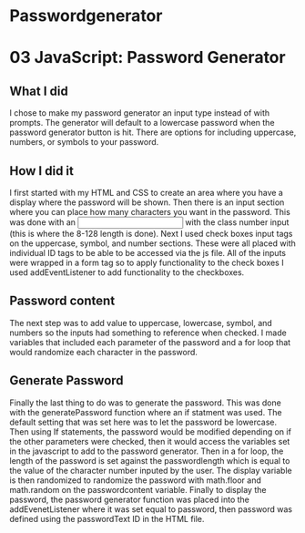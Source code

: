 # Passwordgenerator
# 03 JavaScript: Password Generator

## What I did

I chose to make my password generator an input type instead of with prompts. The generator will default to a lowercase password when the password generator button is hit. There are options for including uppercase, numbers, or symbols to your password. 

## How I did it

I first started with my HTML and CSS to create an area where you have a display where the password will be shown. Then there is an input section where you can place how many characters you want in the password. This was done with an <input> with the class number input (this is where the 8-128 length is done). Next I used check boxes input tags on the uppercase, symbol, and number sections. These were all placed with individual ID tags to be able to be accessed via the js file. All of the inputs were wrapped in a form tag so to apply functionality to the check boxes I used addEventListener to add functionality to the checkboxes. 

## Password content

The next step was to add value to uppercase, lowercase, symbol, and numbers so the inputs had something to reference when checked. I made variables that included each parameter of the password and a for loop that would randomize each character in the password.

## Generate Password

Finally the last thing to do was to generate the password. This was done with the generatePassword function where an if statment was used. The default setting that was set here was to let the password be lowercase. Then using If statements, the password would be modified depending on if the other parameters were checked, then it would access the variables set in the javascript to add to the password generator. Then in a for loop, the length of the password is set against the passwordlength which is equal to the value of the character number inputed by the user. The display variable is then randomized to randomize the password with math.floor and math.random on the passwordcontent variable. Finally to display the password, the password generator function was placed into the addEvenetListener where it was set equal to password, then password was defined using the passwordText ID in the HTML file. 
